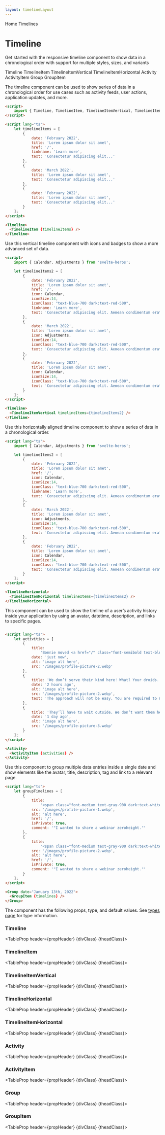 ```yaml
---
layout: timelineLayout
---
```


<script lang="ts">
	import Htwo from '../utils/Htwo.svelte'
  import ExampleDiv from '../utils/ExampleDiv.svelte'
  import GitHubSource from '../utils/GitHubSource.svelte'
  import CompoDescription from '../utils/CompoDescription.svelte'
	import TableProp from '../utils/TableProp.svelte'
  import TableDefaultRow from '../utils/TableDefaultRow.svelte'
	import { Timeline, TimelineItem, TimelineItemVertical, TimelineItemHorizontal, TimelineHorizontal, Activity, ActivityItem, Group, GroupItem, Breadcrumb, BreadcrumbItem } from '$lib'
  import { Calendar, Adjustments, Home } from 'svelte-heros';
  import componentProps1 from '../props/Timeline.json'
  import componentProps2 from '../props/TimelineItem.json'
	import componentProps3 from '../props/TimelineItemVertical.json'
	import componentProps4 from '../props/TimelineHorizontal.json'
	import componentProps5 from '../props/TimelineItemHorizontal.json'
	import componentProps6 from '../props/Activity.json'
  import componentProps7 from '../props/ActivityItem.json'
  import componentProps8 from '../props/Group.json'
  import componentProps9 from '../props/GroupItem.json'
  let items1 = componentProps1.props
  let items2 = componentProps2.props
	let items3 = componentProps3.props
	let items4 = componentProps4.props
  let items5 = componentProps5.props
	let items6 = componentProps6.props
  let items7 = componentProps7.props
	let items8 = componentProps8.props
  let items9 = componentProps9.props
	let propHeader = ['Name', 'Type', 'Default']
	
	let divClass='w-full relative overflow-x-auto shadow-md sm:rounded-lg py-4'
let theadClass ='text-xs text-gray-700 uppercase bg-gray-50 dark:bg-gray-700 dark:text-white'

	let timelineItems = [
		{
			date: 'February 2022',
			title: 'Lorem ipsum dolor sit amet',
			href: '/',
			linkname: 'Learn more',
			text: 'Consectetur adipiscing elit. Aenean condimentum erat vitae elit convallis molestie. Maecenas felis nisl.'
		},
		{
			date: 'March 2022',
			title: 'Lorem ipsum dolor sit amet',
			text: 'Consectetur adipiscing elit. Aenean condimentum erat vitae elit convallis molestie. Maecenas felis nisl.'
		},
		{
			date: 'February 2022',
			title: 'Lorem ipsum dolor sit amet',
			text: 'Consectetur adipiscing elit. Aenean condimentum erat vitae elit convallis molestie. Maecenas felis nisl.'
		}
	];

	let timelineItems2 = [
		{
			date: 'February 2022',
			title: 'Lorem ipsum dolor sit amet',
			href: '/',
			icon: Calendar,
			iconSize:14,
			iconClass: "text-blue-700 dark:text-red-500",
			linkname: 'Learn more',
			text: 'Consectetur adipiscing elit. Aenean condimentum erat vitae elit convallis molestie. Maecenas felis nisl, semper vitae venenatis non'
		},
		{
			date: 'March 2022',
			title: 'Lorem ipsum dolor sit amet',
			icon: Adjustments,
			iconSize:14,
			iconClass: "text-blue-700 dark:text-red-500",
			text: 'Consectetur adipiscing elit. Aenean condimentum erat vitae elit convallis molestie. Maecenas felis nisl, semper vitae venenatis non'
		},
		{
			date: 'February 2022',
			title: 'Lorem ipsum dolor sit amet',
			icon: Calendar,
			iconSize:14,
			iconClass: "text-blue-700 dark:text-red-500",
			text: 'Consectetur adipiscing elit. Aenean condimentum erat vitae elit convallis molestie. Maecenas felis nisl, semper vitae venenatis non'
		}
	];
	let activities = [
		{
			title:
				'Bonnie moved <a href="/" class="font-semibold text-blue-600 dark:text-blue-500 hover:underline">Jese Leos</a> to <span class="bg-gray-100 text-gray-800 text-xs font-normal mr-2 px-2.5 py-0.5 rounded dark:bg-gray-600 dark:text-gray-300">Funny Group</span>',
			date: 'just now',
			alt: 'image alt here',
			src: '/images/profile-picture-2.webp'
		},
		{
			title: 'We don’t serve their kind here! What? Your droids. ',
			date: '2 hours ago',
			alt: 'image alt here',
			src: '/images/profile-picture-2.webp',
			text: 'The approach will not be easy. You are required to maneuver straight down this trench and skim the surface to this point. The target area is only two meters wide. '
		},
		{
			title: 'They’ll have to wait outside. We don’t want them here. ',
			date: '1 day ago',
			alt: 'image alt here',
			src: '/images/profile-picture-3.webp'
		}
	];

	let groupTimelines = [
		{
			title:
				'<span class="font-medium text-gray-900 dark:text-white">Jese Leos</span> likes <span class="font-medium text-gray-900 dark:text-white">Bonnie Green\'s</span> post in <span class="font-medium text-gray-900 dark:text-white"> How to start with Flowbite library</span>',
			src: '/images/profile-picture-1.webp',
			alt: 'alt here',
			href: '/',
			isPrivate: true,
			comment: '"I wanted to share a webinar zeroheight."'
		},
		{
			title:
				'<span class="font-medium text-gray-900 dark:text-white">Bonnie Green</span> react to <span class="font-medium text-gray-900 dark:text-white">Thomas Lean\'s</span> comment',
			src: '/images/profile-picture-2.webp',
			alt: 'alt here',
			href: '/',
			isPrivate: true,
			comment: '"I wanted to share a webinar zeroheight."'
		}
	];
</script>

<Breadcrumb>
  <BreadcrumbItem href="/" icon={Home} variation="solid">Home</BreadcrumbItem>
  <BreadcrumbItem>Timelines</BreadcrumbItem>
</Breadcrumb>

<h1 class="text-3xl w-full dark:text-white pt-8 pb-4">Timeline</h1>

<CompoDescription>Get started with the responsive timeline component to show data in a chronological order with support for multiple styles, sizes, and variants</CompoDescription>

<ExampleDiv>
<GitHubSource href="timelines/Timeline.svelte">Timeline</GitHubSource>
<GitHubSource href="timelines/TimelineItem.svelte">TimelineItem</GitHubSource>
<GitHubSource href="timelines/TimelineItemVertical.svelte">TimelineItemVertical</GitHubSource>
<GitHubSource href="timelines/TimelineItemHorizontal.svelte">TimelineItemHorizontal</GitHubSource>
<GitHubSource href="timelines/Activity.svelte">Activity</GitHubSource>
<GitHubSource href="timelines/ActivityItem.svelte">ActivityItem</GitHubSource>
<GitHubSource href="timelines/Group.svelte">Group</GitHubSource>
<GitHubSource href="timelines/GroupItem.svelte">GroupItem</GitHubSource>
</ExampleDiv>

The timeline component can be used to show series of data in a chronological order for use cases such as activity feeds, user actions, application updates, and more.

<Htwo label="Setup" />

```html
<script>
	import { Timeline, TimelineItem, TimelineItemVertical, TimelineItemHorizontal, TimelineHorizontal, Activity, ActivityItem, Group, GroupItem } from 'flowbite-svelte';
</script>
```

<Htwo label="Default timeline" />

<ExampleDiv>
  <Timeline>
    <TimelineItem {timelineItems} />
  </Timeline>
</ExampleDiv>

```html
<script lang="ts">
	let timelineItems = [
		{
			date: 'February 2022',
			title: 'Lorem ipsum dolor sit amet',
			href: '/',
			linkname: 'Learn more',
			text: 'Consectetur adipiscing elit...'
		},
		{
			date: 'March 2022',
			title: 'Lorem ipsum dolor sit amet',
			text: 'Consectetur adipiscing elit...'
		},
		{
			date: 'February 2022',
			title: 'Lorem ipsum dolor sit amet',
			text: 'Consectetur adipiscing elit...'
		}
	];
</script>

<Timeline>
  <TimelineItem {timelineItems} />
</Timeline>
```

<Htwo label="Vertical Timeline" />

Use this vertical timeline component with icons and badges to show a more advanced set of data.

<ExampleDiv>
  <Timeline>
    <TimelineItemVertical timelineItems={timelineItems2} />
  </Timeline>
</ExampleDiv>

```html
<script>
	import { Calendar, Adjustments } from 'svelte-heros';

	let timelineItems2 = [
		{
			date: 'February 2022',
			title: 'Lorem ipsum dolor sit amet',
			href: '/',
			icon: Calendar,
			iconSize:14,
			iconClass: "text-blue-700 dark:text-red-500",
			linkname: 'Learn more',
			text: 'Consectetur adipiscing elit. Aenean condimentum erat vitae elit convallis molestie. Maecenas felis nisl, semper vitae venenatis non'
		},
		{
			date: 'March 2022',
			title: 'Lorem ipsum dolor sit amet',
			icon: Adjustments,
			iconSize:14,
			iconClass: "text-blue-700 dark:text-red-500",
			text: 'Consectetur adipiscing elit. Aenean condimentum erat vitae elit convallis molestie. Maecenas felis nisl, semper vitae venenatis non'
		},
		{
			date: 'February 2022',
			title: 'Lorem ipsum dolor sit amet',
			icon: Calendar,
			iconSize:14,
			iconClass: "text-blue-700 dark:text-red-500",
			text: 'Consectetur adipiscing elit. Aenean condimentum erat vitae elit convallis molestie. Maecenas felis nisl, semper vitae venenatis non'
		}
	];
</script>

<Timeline>
  <TimelineItemVertical timelineItems={timelineItems2} />
</Timeline>
```

<Htwo label="Horizontal Timeline" />

Use this horizontally aligned timeline component to show a series of data in a chronological order.

<ExampleDiv>
  <TimelineHorizontal>
    <TimelineItemHorizontal timelineItems={timelineItems2} />
  </TimelineHorizontal>
</ExampleDiv>

```html
<script lang="ts">
	import { Calendar, Adjustments } from 'svelte-heros';

	let timelineItems2 = [
		{
			date: 'February 2022',
			title: 'Lorem ipsum dolor sit amet',
			href: '/',
			icon: Calendar,
			iconSize:14,
			iconClass: "text-blue-700 dark:text-red-500",
			linkname: 'Learn more',
			text: 'Consectetur adipiscing elit. Aenean condimentum erat vitae elit convallis molestie. Maecenas felis nisl, semper vitae venenatis non'
		},
		{
			date: 'March 2022',
			title: 'Lorem ipsum dolor sit amet',
			icon: Adjustments,
			iconSize:14,
			iconClass: "text-blue-700 dark:text-red-500",
			text: 'Consectetur adipiscing elit. Aenean condimentum erat vitae elit convallis molestie. Maecenas felis nisl, semper vitae venenatis non'
		},
		{
			date: 'February 2022',
			title: 'Lorem ipsum dolor sit amet',
			icon: Calendar,
			iconSize:14,
			iconClass: "text-blue-700 dark:text-red-500",
			text: 'Consectetur adipiscing elit. Aenean condimentum erat vitae elit convallis molestie. Maecenas felis nisl, semper vitae venenatis non'
		}
	];
</script>

<TimelineHorizontal>
  <TimelineItemHorizontal timelineItems={timelineItems2} />
</TimelineHorizontal>
```

<Htwo label="Activity Log" />

This component can be used to show the timline of a user’s activity history inside your application by using an avatar, datetime, description, and links to specific pages.

<ExampleDiv>
  <Activity>
    <ActivityItem {activities} />
  </Activity>
</ExampleDiv>

```html

<script lang="ts">
	let activities = [
		{
			title:
				'Bonnie moved <a href="/" class="font-semibold text-blue-600 dark:text-blue-500 hover:underline">Jese Leos</a> to <span class="bg-gray-100 text-gray-800 text-xs font-normal mr-2 px-2.5 py-0.5 rounded dark:bg-gray-600 dark:text-gray-300">Funny Group</span>',
			date: 'just now',
			alt: 'image alt here',
			src: '/images/profile-picture-2.webp'
		},
		{
			title: 'We don’t serve their kind here! What? Your droids. ',
			date: '2 hours ago',
			alt: 'image alt here',
			src: '/images/profile-picture-2.webp',
			text: 'The approach will not be easy. You are required to maneuver straight down this trench and skim the surface to this point. The target area is only two meters wide. '
		},
		{
			title: 'They’ll have to wait outside. We don’t want them here. ',
			date: '1 day ago',
			alt: 'image alt here',
			src: '/images/profile-picture-3.webp'
		}
	];
</script>

<Activity>
  <ActivityItem {activities} />
</Activity>
```

<Htwo label="Grouped timeline" />

Use this component to group multiple data entries inside a single date and show elements like the avatar, title, description, tag and link to a relevant page.

<ExampleDiv>
  <Group date="January 13th, 2022">
    <GroupItem timelines={groupTimelines} />
  </Group>
</ExampleDiv>

```html
<script lang="ts">
	let groupTimelines = [
		{
			title:
				'<span class="font-medium text-gray-900 dark:text-white">Jese Leos</span> likes <span class="font-medium text-gray-900 dark:text-white">Bonnie Green\'s</span> post in <span class="font-medium text-gray-900 dark:text-white"> How to start with Flowbite library</span>',
			src: '/images/profile-picture-1.webp',
			alt: 'alt here',
			href: '/',
			isPrivate: true,
			comment: '"I wanted to share a webinar zeroheight."'
		},
		{
			title:
				'<span class="font-medium text-gray-900 dark:text-white">Bonnie Green</span> react to <span class="font-medium text-gray-900 dark:text-white">Thomas Lean\'s</span> comment',
			src: '/images/profile-picture-2.webp',
			alt: 'alt here',
			href: '/',
			isPrivate: true,
			comment: '"I wanted to share a webinar zeroheight."'
		}
	];
</script>

<Group date="January 13th, 2022">
  <GroupItem {timelines} />
</Group>
```

<Htwo label="Props" />

<p>The component has the following props, type, and default values. See <a href="/pages/types">types 
 page</a> for type information.</p>

<h3>Timeline</h3>

<TableProp header={propHeader} {divClass} {theadClass}>
  <TableDefaultRow items={items1} rowState='hover' />
</TableProp>

<h3>TimelineItem</h3>

<TableProp header={propHeader} {divClass} {theadClass}>
  <TableDefaultRow items={items2} rowState='hover' />
</TableProp>

<h3>TimelineItemVertical</h3>

<TableProp header={propHeader} {divClass} {theadClass}>
  <TableDefaultRow items={items3} rowState='hover' />
</TableProp>

<h3>TimelineHorizontal</h3>

<TableProp header={propHeader} {divClass} {theadClass}>
  <TableDefaultRow items={items4} rowState='hover' />
</TableProp>

<h3>TimelineItemHorizontal</h3>

<TableProp header={propHeader} {divClass} {theadClass}>
  <TableDefaultRow items={items5} rowState='hover' />
</TableProp>

<h3>Activity</h3>

<TableProp header={propHeader} {divClass} {theadClass}>
  <TableDefaultRow items={items6} rowState='hover' />
</TableProp>

<h3>ActivityItem</h3>

<TableProp header={propHeader} {divClass} {theadClass}>
  <TableDefaultRow items={items7} rowState='hover' />
</TableProp>

<h3>Group</h3>

<TableProp header={propHeader} {divClass} {theadClass}>
  <TableDefaultRow items={items8} rowState='hover' />
</TableProp>

<h3>GroupItem</h3>

<TableProp header={propHeader} {divClass} {theadClass}>
  <TableDefaultRow items={items9} rowState='hover' />
</TableProp>